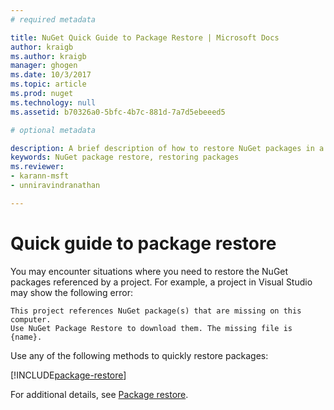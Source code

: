 ```yaml
---
# required metadata

title: NuGet Quick Guide to Package Restore | Microsoft Docs
author: kraigb
ms.author: kraigb
manager: ghogen
ms.date: 10/3/2017
ms.topic: article
ms.prod: nuget
ms.technology: null
ms.assetid: b70326a0-5bfc-4b7c-881d-7a7d5ebeeed5

# optional metadata

description: A brief description of how to restore NuGet packages in a project.
keywords: NuGet package restore, restoring packages
ms.reviewer:
- karann-msft
- unniravindranathan

---
```


# Quick guide to package restore

You may encounter situations where you need to restore the NuGet packages referenced by a project. For example, a project in Visual Studio may show the following error:

```
This project references NuGet package(s) that are missing on this computer.
Use NuGet Package Restore to download them. The missing file is {name}.
```

Use any of the following methods to quickly restore packages:

[!INCLUDE[package-restore](../includes/package-restore.md)]

For additional details, see [Package restore](../Consume-Packages/Package-Restore.md).